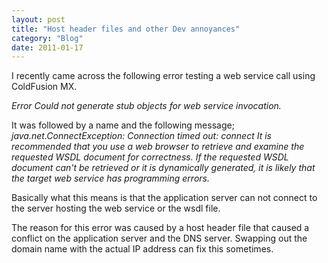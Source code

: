 ```yaml
---
layout: post
title: "Host header files and other Dev annoyances"
category: "Blog"
date: 2011-01-17
---
```



I recently came across the following error testing a web service call using ColdFusion MX.

_Error Could not generate stub objects for web service invocation._

It was followed by a name and the following message; _java.net.ConnectException: Connection timed out: connect It is recommended that you use a web browser to retrieve and examine the requested WSDL document for correctness. If the requested WSDL document can't be retrieved or it is dynamically generated, it is likely that the target web service has programming errors._

Basically what this means is that the application server can not connect to the server hosting the web service or the wsdl file.

The reason for this error was caused by a host header file that caused a conflict on the application server and the DNS server. Swapping out the domain name with the actual IP address can fix this sometimes.